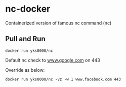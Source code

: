 # nc-docker

Containerized version of famous nc command (nc)

## Pull and Run

`docker run yks0000/nc`

Default nc check to www.google.com on 443


Override as below:

`docker run yks0000/nc -vz -w 1 www.facebook.com 443`
